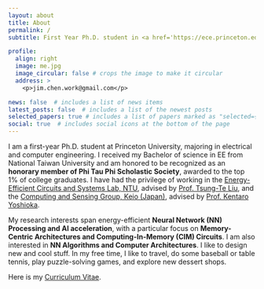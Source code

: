 ```yaml
---
layout: about
title: About
permalink: /
subtitle: First Year Ph.D. student in <a href='https://ece.princeton.edu/'>Electrical and Computer Engineering, Princeton University</a>.

profile:
  align: right
  image: me.jpg
  image_circular: false # crops the image to make it circular
  address: >
    <p>jim.chen.work@gmail.com</p>

news: false  # includes a list of news items
latest_posts: false  # includes a list of the newest posts
selected_papers: true # includes a list of papers marked as "selected={true}"
social: true  # includes social icons at the bottom of the page
---
```


I am a first-year Ph.D. student at Princeton University, majoring in electrical and computer engineering. I received my Bachelor of science in EE from National Taiwan University and am honored to be recognized as an <strong>honorary member of Phi Tau Phi Scholastic Society</strong>, awarded to the top 1% of college graduates. I have had the privilege of working in the <a href='https://sites.google.com/eecs.ee.ntu.edu.tw/eecslab'>Energy-Efficient Circuits and Systems Lab, NTU</a>, advised by <a href="https://www.ee.ntu.edu.tw/profile1.php?teacher_id=943022">Prof. Tsung-Te Liu</a>, and the <a href="https://sites.google.com/keio.jp/keio-csg/home?authuser=0">Computing and Sensing Group, Keio (Japan)</a>, advised by <a href="https://www.st.keio.ac.jp/en/tprofile/elec/yoshioka_kentaro.html">Prof. Kentaro Yoshioka</a>. 

My research interests span energy-efficient <strong>Neural Network (NN) Processing and AI acceleration</strong>, with a particular focus on <strong>Memory-Centric Architectures and Computing-In-Memory (CIM) Circuits</strong>. I am also interested in <strong>NN Algorithms and Computer Architectures</strong>. I like to design new and cool stuff. In my free time, I like to travel, do some baseball or table tennis, play puzzle-solving games, and explore new dessert shops.

Here is my <a href="assets/pdf/CHEN_YUNG_CHIN_CV.pdf">Curriculum Vitae</a>.

<!-- Write your biography here. Tell the world about yourself. Link to your favorite [subreddit](http://reddit.com). You can put a picture in, too. The code is already in, just name your picture `prof_pic.jpg` and put it in the `img/` folder.

Put your address / P.O. box / other info right below your picture. You can also disable any of these elements by editing `profile` property of the YAML header of your `_pages/about.md`. Edit `_bibliography/papers.bib` and Jekyll will render your [publications page](/al-folio/publications/) automatically.

Link to your social media connections, too. This theme is set up to use [Font Awesome icons](http://fortawesome.github.io/Font-Awesome/) and [Academicons](https://jpswalsh.github.io/academicons/), like the ones below. Add your Facebook, Twitter, LinkedIn, Google Scholar, or just disable all of them. -->
